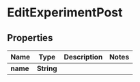 # EditExperimentPost

## Properties
Name | Type | Description | Notes
------------ | ------------- | ------------- | -------------
**name** | **String** |  | 
